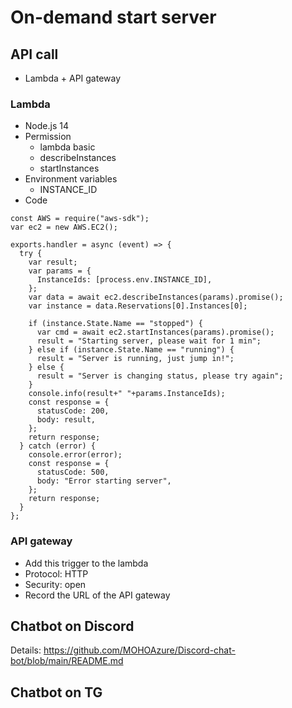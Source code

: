 # On-demand start server

## API call
* Lambda + API gateway

### Lambda
* Node.js 14
* Permission
  * lambda basic
  * describeInstances
  * startInstances
* Environment variables
  * INSTANCE_ID
* Code
```
const AWS = require("aws-sdk");
var ec2 = new AWS.EC2();

exports.handler = async (event) => {
  try {
    var result;
    var params = {
      InstanceIds: [process.env.INSTANCE_ID],
    };
    var data = await ec2.describeInstances(params).promise();
    var instance = data.Reservations[0].Instances[0];
    
    if (instance.State.Name == "stopped") {
      var cmd = await ec2.startInstances(params).promise();
      result = "Starting server, please wait for 1 min";
    } else if (instance.State.Name == "running") {
      result = "Server is running, just jump in!";
    } else {
      result = "Server is changing status, please try again";
    }
    console.info(result+" "+params.InstanceIds);
    const response = {
      statusCode: 200,
      body: result,
    };
    return response;
  } catch (error) {
    console.error(error);
    const response = {
      statusCode: 500,
      body: "Error starting server",
    };
    return response;
  }
};
```

### API gateway
* Add this trigger to the lambda
* Protocol: HTTP
* Security: open
* Record the URL of the API gateway

## Chatbot on Discord
Details: https://github.com/MOHOAzure/Discord-chat-bot/blob/main/README.md

## Chatbot on TG
